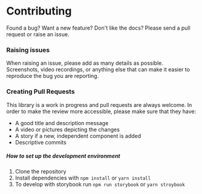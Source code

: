 # Contributing

Found a bug? Want a new feature? Don't like the docs? Please send a pull request or raise an issue.

### Raising issues

When raising an issue, please add as many details as possible. Screenshots, video recordings, or anything else that can make it easier to reproduce the bug you are reporting.

### Creating Pull Requests

This library is a work in progress and pull requests are always welcome. In order to make the review more accessible, please make sure that they have:

* A good title and description message
* A video or pictures depicting the changes
* A story if a new, independent component is added
* Descriptive commits

##### How to set up the development environment

1. Clone the repository
2. Install dependencies with `npm install` or `yarn install`
3. To develop with storybook run `npm run storybook` or `yarn stroybook`


